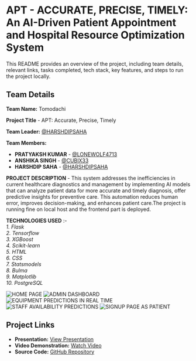 # APT - ACCURATE, PRECISE, TIMELY: An AI-Driven Patient Appointment and Hospital Resource Optimization System

This README provides an overview of the project, including team details, relevant links, tasks completed, tech stack, key features, and steps to run the project locally.

## Team Details

**Team Name:** Tomodachi

**Project Title** - APT: Accurate, Precise, Timely 

**Team Leader:** [@HARSHDIPSAHA](https://github.com/HARSHDIPSAHA)

**Team Members:**

- **PRATYAKSH KUMAR** - [@LONEWOLF4713](https://github.com/LoneWolf4713)
- **ANSHIKA SINGH** - [@CUBIX33](https://github.com/CUBIX33)
- **HARSHDIP SAHA** - [@HARSHDIPSAHA](https://github.com/HARSHDIPSAHA)

**PROJECT DESCRIPTION** - This system addresses the inefficiencies in current healthcare diagnostics and management by implementing AI models that can analyze patient data for more accurate and timely diagnosis, offer predictive insights for preventive care. This automation reduces human error, improves decision-making, and enhances patient care.The project is running fine on local host and the frontend part is deployed.

**TECHNOLOGIES USED** :- <br>
*1. Flask* <br>
*2. Tensorflow* <br>
*3. XGBoost* <br>
*4. Scikit-learn* <br>
*5. HTML* <br>
*6. CSS* <br>
*7. Statsmodels* <br>
*8. Bulma* <br>
*9. Matplotlib* <br>
*10. PostgreSQL* <br>

![HOME PAGE](https://drive.google.com/file/d/13QHnd9lK_8dEMjghrQ4ftyA7KnyelXKM)
![ADMIN DASHBOARD](https://drive.google.com/file/d/1jJ5xK_rW6G003xmEwOxD1gPOpEar_AxG)
![EQUIPMENT PREDICTIONS IN REAL TIME](https://drive.google.com/file/d/1sFu1IjoRj2qbXAgNf13ecg6SqvbHbbe_)
![STAFF AVAILABILITY PREDICTIONS](https://drive.google.com/file/d/1B0kSY1P4vbY1dvxd50cl2wFZqI0_VFfc)
![SIGNUP PAGE AS PATIENT](https://drive.google.com/file/d/1jCgM-5afyRWLkQsFDWUGFfzyAemVkrx-)

## Project Links

- **Presentation:** [View Presentation](https://drive.google.com/file/d/1UgKifbyKIc3lCupvkORhDciF1jo4OTDd/view?usp=sharing)
- **Video Demonstration:** [Watch Video](https://youtu.be/m4iRFVQgKn4)
- **Source Code:** [GitHub Repository](https://github.com/Cubix33/tomodachi)
